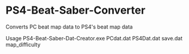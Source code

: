 # PS4-Beat-Saber-Converter
Converts PC beat map data to PS4's beat map data

Usage PS4-Beat-Saber-Dat-Creator.exe PCdat.dat PS4Dat.dat save.dat map_difficulty

